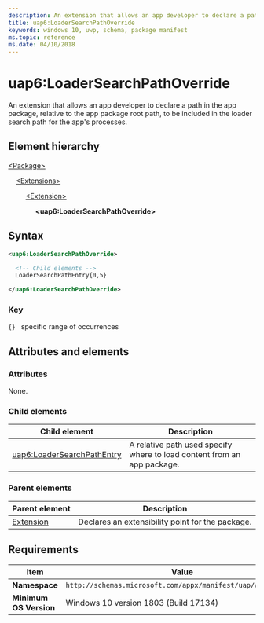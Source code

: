 ```yaml
---
description: An extension that allows an app developer to declare a path in the app package, relative to the app package root path, to be included in the loader search path for the app's processes.
title: uap6:LoaderSearchPathOverride
keywords: windows 10, uwp, schema, package manifest
ms.topic: reference
ms.date: 04/10/2018
---
```


# uap6:LoaderSearchPathOverride

An extension that allows an app developer to declare a path in the app package, relative to the app package root path, to be included in the loader search path for the app's processes.

## Element hierarchy

[\<Package\>](element-package.md)

&nbsp;&nbsp;&nbsp;&nbsp;[\<Extensions\>](element-extensions.md)

&nbsp;&nbsp;&nbsp;&nbsp; &nbsp;&nbsp;&nbsp;&nbsp;[\<Extension\>](element-extension.md)

&nbsp;&nbsp;&nbsp;&nbsp; &nbsp;&nbsp;&nbsp;&nbsp; &nbsp;&nbsp;&nbsp;&nbsp;**\<uap6:LoaderSearchPathOverride\>**

## Syntax

```xml
<uap6:LoaderSearchPathOverride>

  <!-- Child elements -->
  LoaderSearchPathEntry{0,5}

</uap6:LoaderSearchPathOverride>
```

### Key

`{}`   specific range of occurrences

## Attributes and elements

### Attributes

None.

### Child elements

| Child element | Description |
|-|-|
| [uap6:LoaderSearchPathEntry](element-uap6-loadersearchpathentry.md) | A relative path used specify where to load content from an app package. |

### Parent elements

| Parent element | Description |
|-|-|
| [Extension](element-extension.md) | Declares an extensibility point for the package. |

## Requirements

| Item | Value |
|--|--|
| **Namespace** | `http://schemas.microsoft.com/appx/manifest/uap/windows10/6` |
| **Minimum OS Version** | Windows 10 version 1803 (Build 17134) |
